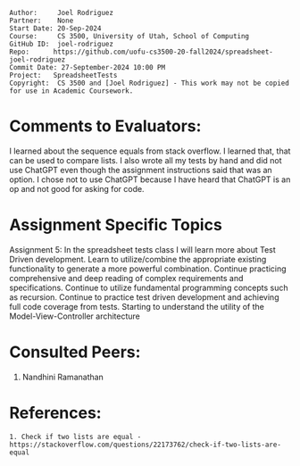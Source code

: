 ﻿```
Author:     Joel Rodriguez
Partner:    None
Start Date: 20-Sep-2024
Course:     CS 3500, University of Utah, School of Computing
GitHub ID:  joel-rodriguez
Repo:      https://github.com/uofu-cs3500-20-fall2024/spreadsheet-joel-rodriguez
Commit Date: 27-September-2024 10:00 PM
Project:   SpreadsheetTests
Copyright:  CS 3500 and [Joel Rodriguez] - This work may not be copied for use in Academic Coursework.
```

# Comments to Evaluators:
I learned about the sequence equals from stack overflow. I learned that, that can be used to compare lists. I also wrote all my tests by hand and did 
not use ChatGPT even though the assignment instructions said that was an option. I chose not to use ChatGPT because I have heard that ChatGPT is an op
and not good for asking for code.

# Assignment Specific Topics
Assignment 5: In the spreadsheet tests class I will learn more about Test Driven development. Learn to utilize/combine the appropriate 
existing functionality to generate a more powerful combination. Continue practicing comprehensive and deep reading of complex
requirements and specifications. Continue to utilize fundamental programming concepts such as recursion. Continue to practice
test driven development and achieving full code coverage from tests. Starting to understand the utility of the Model-View-Controller architecture

# Consulted Peers:

1. Nandhini Ramanathan


# References:

    1. Check if two lists are equal - https://stackoverflow.com/questions/22173762/check-if-two-lists-are-equal
